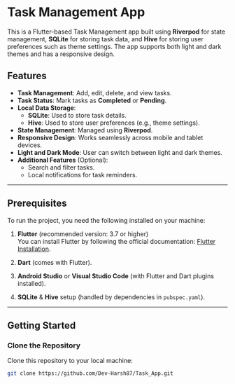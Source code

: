 # Task Management App

This is a Flutter-based Task Management app built using **Riverpod** for state management, **SQLite** for storing task data, and **Hive** for storing user preferences such as theme settings. The app supports both light and dark themes and has a responsive design.

## Features

- **Task Management**: Add, edit, delete, and view tasks.
- **Task Status**: Mark tasks as **Completed** or **Pending**.
- **Local Data Storage**:
    - **SQLite**: Used to store task details.
    - **Hive**: Used to store user preferences (e.g., theme settings).
- **State Management**: Managed using **Riverpod**.
- **Responsive Design**: Works seamlessly across mobile and tablet devices.
- **Light and Dark Mode**: User can switch between light and dark themes.
- **Additional Features** (Optional):
    - Search and filter tasks.
    - Local notifications for task reminders.

---

## Prerequisites

To run the project, you need the following installed on your machine:

1. **Flutter** (recommended version: 3.7 or higher)  
   You can install Flutter by following the official documentation: [Flutter Installation](https://flutter.dev/docs/get-started/install).

2. **Dart** (comes with Flutter).

3. **Android Studio** or **Visual Studio Code** (with Flutter and Dart plugins installed).

4. **SQLite** & **Hive** setup (handled by dependencies in `pubspec.yaml`).

---

## Getting Started

### Clone the Repository

Clone this repository to your local machine:

```bash
git clone https://github.com/Dev-Harsh87/Task_App.git
